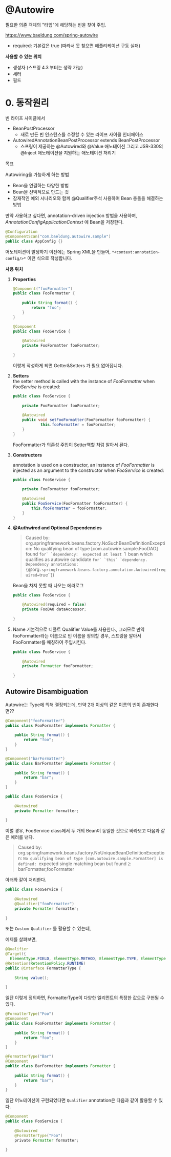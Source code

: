 # @Autowire

필요한 의존 객체의 "타입"에 해당하는 빈을 찾아 주입.

https://www.baeldung.com/spring-autowire



- required: 기본값은 true (따라서 못 찾으면 애플리케이션 구동 실패) 

**사용할 수 있는 위치**

- 생성자 (스프링 4.3 부터는 생략 가능) 
- 세터 
- 필드 

# 0. 동작원리

빈 라이프 사이클에서

- BeanPostProcessor
  - 새로 만든 빈 인스턴스를 수정할 수 있는 라이프 사이클 인터페이스
- AutowiredAnnotationBeanPostProcessor extends BeanPostProcessor 
  - 스프링이 제공하는 @Autowired와 @Value 애노테이션 그리고 JSR-330의
    @Inject 애노테이션을 지원하는 애노테이션 처리기



목표

Autowiring을 가능하게 하는 방법

- Bean을 연결하는 다양한 방법
- Bean을 선택적으로 만드는 것
- 잠재적인 예외 시나리오와 함께 @Qualifier주석 사용하여 Bean 충돌을 해결하는 방법



만약 사용하고 싶다면,  annotation-driven injection 방법을 사용하며, *AnnotationConfigApplicationContext* 에 Bean을 저장한다.

```java
@Configuration
@ComponentScan("com.baeldung.autowire.sample")
public class AppConfig {}
```



어노테이션이 발생하기 이전에는 Spring XML을 만들어, `*<context:annotation-config/>*` 이런 식으로 작성합니다.



**사용 위치**

1. **Properties**  

   ```java
   @Component("fooFormatter")
   public class FooFormatter {
    
       public String format() {
           return "foo";
       }
   }
   
   @Component
   public class FooService {
        
       @Autowired
       private FooFormatter fooFormatter;
    
   }
   ```

   이렇게 작성하게 되면 Getter&Setters 가 필요 없어집니다.

   

2. **Setters**  
   the setter method is called with the instance of *FooFormatter* when *FooService* is created:

   ```java
   public class FooService {
    
       private FooFormatter fooFormatter;
    
       @Autowired
       public void setFooFormatter(FooFormatter fooFormatter) {
               this.fooFormatter = fooFormatter;
       }
   }
   ```

   FooFormatter가 의존성 주입이 Setter역할 처럼 알아서 된다.
   
3. **Constructors**

   annotation is used on a constructor, an instance of *FooFormatter* is injected as an argument to the constructor when *FooService* is created:
   
   ```java
   public class FooService {
    
       private FooFormatter fooFormatter;
    
       @Autowired
       public FooService(FooFormatter fooFormatter) {
           this.fooFormatter = fooFormatter;
       }
   }
   ```
   
4. **@Authwired and Optional Dependencies**  

   > Caused by: org.springframework.beans.factory.NoSuchBeanDefinitionException: 
   > No qualifying bean of type [com.autowire.sample.FooDAO] found ``for` `dependency: 
   > expected at least ``1` `bean which qualifies as autowire candidate ``for` `this` `dependency. 
   > Dependency annotations: 
   > {``@org``.springframework.beans.factory.annotation.Autowired(required=``true``)}

   Bean을 차지 못할 때 나오는 에러로그

   ```java
   public class FooService {
    
       @Autowired(required = false)
       private FooDAO dataAccessor; 
        
   }
   ```

5. Name
   기본적으로 디폴트 Qualifier Value를 사용한다., 그러므로 만약 fooFormatter라는 이름으로 빈 이름을 정의할 경우, 스프링을 알아서 FooFormatter를 매칭하여 주입시킨다.

   ```java
   public class FooService {
        
       @Autowired
       private Formatter fooFormatter;
        
   }
   ```

   

## Autowire Disambiguation

Autowire는 Type에 의해 결정되는데, 만약 2개 이상의 같은 이름의 빈이 존재한다면??

```java
@Component("fooFormatter")
public class FooFormatter implements Formatter {
 
    public String format() {
        return "foo";
    }
}

@Component("barFormatter")
public class BarFormatter implements Formatter {
 
    public String format() {
        return "bar";
    }
}

public class FooService {
     
    @Autowired
    private Formatter formatter;
 
}
```

이럴 경우, FooService class에서 두 개의 Bean이 동일한 것으로 바라보고 다음과 같은 에러를 낸다.  

> Caused by: org.springframework.beans.factory.NoUniqueBeanDefinitionException: ``No qualifying bean of type [com.autowire.sample.Formatter] is defined: ``expected single matching bean but found ``2``: barFormatter,fooFormatter

아래와 같이 처리한다.

```java
public class FooService {
     
    @Autowired
    @Qualifier("fooFormatter")
    private Formatter formatter;
 
}
```



또는 `Custom Qualifier` 를 활용할 수 있는데,

예제를 살펴보면,

```java
@Qualifier
@Target({
  ElementType.FIELD, ElementType.METHOD, ElementType.TYPE, ElementType.PARAMETER})
@Retention(RetentionPolicy.RUNTIME)
public @interface FormatterType {
     
    String value();
 
}
```

일단 이렇게 정의하면, FormatterType이 다양한 엘리먼트의 특정한 값으로 구현될 수 있다.

```java
@FormatterType("Foo")
@Component
public class FooFormatter implements Formatter {
 
    public String format() {
        return "foo";
    }
}
```

```java
@FormatterType("Bar")
@Component
public class BarFormatter implements Formatter {
 
    public String format() {
        return "bar";
    }
}
```

일단 어노테이션이 구현되었다면 `Qualifier` annotation은 다음과 같이 활용할 수 있다.

```java
@Component
public class FooService {
     
    @Autowired
    @FormatterType("Foo")
    private Formatter formatter;
  
}
```
